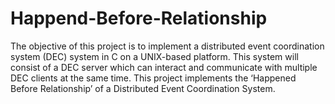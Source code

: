 Happend-Before-Relationship
===========================

The objective of this project is to implement a distributed event coordination system (DEC) system in C on a UNIX-based platform. This system will consist of a DEC server which can interact and communicate with multiple DEC clients at the same time. This project implements the ‘Happened Before Relationship’ of a Distributed Event Coordination System.